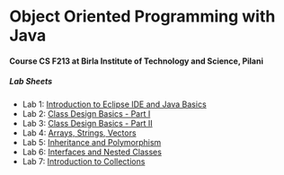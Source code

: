 # Object Oriented Programming with Java
#### Course CS F213 at Birla Institute of Technology and Science, Pilani

##### Lab Sheets
- Lab 1: [Introduction to Eclipse IDE and Java Basics](https://github.com/lovish1996/Java_Object_Oriented_Programming/blob/main/Lab%20Sheets/Labsheet_1.pdf)
- Lab 2: [Class Design Basics - Part I](https://github.com/lovish1996/Java_Object_Oriented_Programming/blob/main/Lab%20Sheets/Labsheet_2.pdf)
- Lab 3: [Class Design Basics - Part II](https://github.com/lovish1996/Java_Object_Oriented_Programming/blob/main/Lab%20Sheets/Labsheet_3.pdf)
- Lab 4: [Arrays, Strings, Vectors](https://github.com/lovish1996/Java_Object_Oriented_Programming/blob/main/Lab%20Sheets/Labsheet_4.pdf)
- Lab 5: [Inheritance and Polymorphism](https://github.com/lovish1996/Java_Object_Oriented_Programming/blob/main/Lab%20Sheets/Labsheet_5.pdf)
- Lab 6: [Interfaces and Nested Classes](https://github.com/lovish1996/Java_Object_Oriented_Programming/blob/main/Lab%20Sheets/Labsheet_6.pdf)
- Lab 7: [Introduction to Collections](https://github.com/lovish1996/Java_Object_Oriented_Programming/blob/main/Lab%20Sheets/Labsheet_7.pdf)

